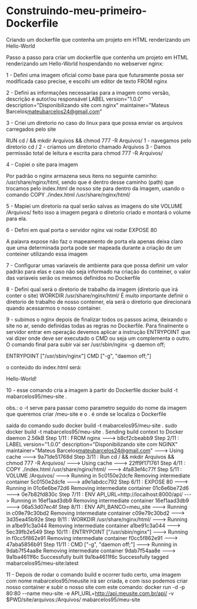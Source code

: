 # Construindo-meu-primeiro-Dockerfile
Criando um dockerfile que contenha um projeto em HTML renderizando um Hello-World

Passo a passo para criar um dockerfile que contenha um projeto em HTML renderizando um Hello-World hospendando no webserver nginx: 

1 - Defini uma imagem oficial como base para que futuramente possa ser 
modificada caso precise, e escolhi um editor de texto
FROM nginx

2 - Defini as informações necessarias para a imagem como versão, descrição e autor/ou responsável 
LABEL version="1.0.0" description="Disponibilizando site com nginx" maintainer="Mateus Barcelos<mateubarcelos24@gmail.com>"

3 - Criei um diretorio no caso do linux para que possa enviar os arquivos
carregados pelo site

RUN cd / && mkdir Arquivos && chmod 777 -R Arquivos/
 1 - navegamos pelo diretorio cd /
 2 - criamos um diretorio chamado Arquivos
 3 - Damos permissão total de leitura e escrita para chmod 777 -R Arquivos/
 
4 - Copiei o site para imagem

Por padrão o nginx armazena seus itens no seguinte caminho:
/usr/share/nginx/html, sendo que é dentro desse caminho (path)
que trocamos pelo index.html de nosso site para dentro da imagem,
usando o comando COPY ./index.html /usr/share/nginx/html/

5 - Mapiei um diretorio na qual serão salvas as imagens do site
 VOLUME /Arquivos/
feito isso a imagem pegará o diretorio criado e montará o volume para ela.

6 - Defini em qual porta o servidor nginx vai rodar
EXPOSE 80

A palavra expose não faz o mapeamento de porta ela apenas deixa claro
que uma determinada porta pode ser mapeada durante a criação de
um conteiner utilizando essa imagem

7 - Configurar umas variaveis de ambiente para que possa definir um valor
padrão para elas e caso não seja informado na criação do conteiner, o valor
das variaveis serão os mesmos definidos no Dockerfile

8 - Defini qual será o diretorio de trabalho da imagem (diretorio que irá 
conter o site)
WORKDIR /usr/share/nginx/html/
É muito importante definir o diretorio de trabalho de nosso conteiner, ela será o diretorio que direcionará quando acessarmos o nosso container.

9 - subimos o nginx depois de finalizar todos os passos acima, deixando o site no ar, sendo definidas todas as regras no Dockerfile. Para finalmente o servidor entrar em operação devemos aplicar a instrução ENTRYPOINT que vai dizer onde deve ser executado o CMD ou seja um complementa o outro. O comando
final para subir vai ser /usr/sbin/nginx -g daemon off;

ENTRYPOINT ["/usr/sbin/nginx"]
CMD ["-g", "daemon off;"]

o conteúdo do index.html será:

<html>
  <head>
    <title></title>
  </head>
  <body>
      Hello-World!
  </body>
</html>   
 
 10 - esse comando cria a imagem à partir do Dockerfile
 docker build -t mabarcelos95/meu-site  .
 
 obs.: o -t serve para passar como parametro seguido do nome da imagem que queremos criar /meu-site e o . é onde se localiza o Dockerfile

saída do comando sudo docker build -t mabarcelos95/meu-site .
sudo docker build -t mabarcelos95/meu-site .
Sending build context to Docker daemon   2.56kB
Step 1/11 : FROM nginx
 ---> b8cf2cbeabb9
Step 2/11 : LABEL version="1.0.0" description="Disponibilizando site com NGINX" maintainer="Mateus Barcelos<mateubarcelos24@gmail.com>"
 ---> Using cache
 ---> 9a71de51768d
Step 3/11 : Run cd / && mkdir Arquivos && chmod 777 -R Arquivos/
 ---> Using cache
 ---> 22ff9f171761
Step 4/11 : COPY ./index.html /usr/share/nginx/html/
 ---> 4fa83ef4c77f
Step 5/11 : VOLUME /Arquivos/
 ---> Running in 5c0150e2dcfe
Removing intermediate container 5c0150e2dcfe
 ---> a9e1abdcc792
Step 6/11 : EXPOSE 80
 ---> Running in 01c6e6be72d6
Removing intermediate container 01c6e6be72d6
 ---> 0e7b82fd830c
Step 7/11 : ENV API_URL=http://localhost:8000/api/
 ---> Running in 16ef1aad3db9
Removing intermediate container 16ef1aad3db9
 ---> 06a53d07ec4f
Step 8/11 : ENV API_BANCO=meu_site
 ---> Running in c09e79c30bd2
Removing intermediate container c09e79c30bd2
 ---> 3d35ea45b92e
Step 9/11 : WORKDIR /usr/share/nginx/html/
 ---> Running in a1be91c3a044
Removing intermediate container a1be91c3a044
 ---> 5ec39fb2e549
Step 10/11 : ENTRYPOINT ["/usr/sbin/nginx"]
 ---> Running in f0cc5f862e91
Removing intermediate container f0cc5f862e91
 ---> 47aba5856b91
Step 11/11 : CMD ["-g", "daemon off;"]
 ---> Running in 9dab7f54aa8e
Removing intermediate container 9dab7f54aa8e
 ---> 9a1ba4611f6c
Successfully built 9a1ba4611f6c
Successfully tagged mabarcelos95/meu-site:latest

 11 - Depois de rodar o comando build e ocorrer tudo certo, uma imagem com nome mabarcelos95/meusite irá ser criada, e com isso podemos
 criar nosso container e subir o nosso site com este comando:
 docker run -d -p 80:80 --name meu-site -e API_URL=http://api.meusite.com.br/api/ -v $PWD/site/arquivos:/Arquivos/ mabarcelos95/meu-site
 
      
